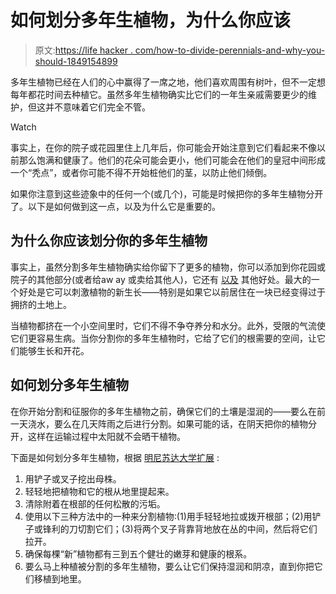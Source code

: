 # 如何划分多年生植物，为什么你应该

> 原文:[https://life hacker . com/how-to-divide-perennials-and-why-you-should-1849154899](https://lifehacker.com/how-to-divide-perennials-and-why-you-should-1849154899)

多年生植物已经在人们的心中赢得了一席之地，他们喜欢周围有树叶，但不一定想每年都花时间去种植它。虽然多年生植物确实比它们的一年生亲戚需要更少的维护，但这并不意味着它们完全不管。

Watch

事实上，在你的院子或花园里住上几年后，你可能会开始注意到它们看起来不像以前那么饱满和健康了。他们的花朵可能会更小，他们可能会在他们的皇冠中间形成一个“秃点”，或者你可能不得不开始桩他们的茎，以防止他们倾倒。

如果你注意到这些迹象中的任何一个(或几个)，可能是时候把你的多年生植物分开了。以下是如何做到这一点，以及为什么它是重要的。

## 为什么你应该划分你的多年生植物

事实上，虽然分割多年生植物确实给你留下了更多的植物，你可以添加到你花园或院子的其他部分(或者给aw ay 或卖给其他人)，它还有 [以及](https://extension.umn.edu/planting-and-growing-guides/dividing-perennials) 其他好处。最大的一个好处是它可以刺激植物的新生长——特别是如果它以前居住在一块已经变得过于拥挤的土地上。

当植物都挤在一个小空间里时，它们不得不争夺养分和水分。此外，受限的气流使它们更容易生病。当你分割你的多年生植物时，它给了它们的根需要的空间，让它们能够生长和开花。

## 如何划分多年生植物

在你开始分割和征服你的多年生植物之前，确保它们的土壤是湿润的——要么在前一天浇水，要么在几天阵雨之后进行分割。如果可能的话，在阴天把你的植物分开，这样在运输过程中太阳就不会晒干植物。

下面是如何划分多年生植物，根据 [明尼苏达大学扩展](https://extension.umn.edu/planting-and-growing-guides/dividing-perennials) :

1.  用铲子或叉子挖出母株。
2.  轻轻地把植物和它的根从地里提起来。
3.  清除附着在根部的任何松散的污垢。
4.  使用以下三种方法中的一种来分割植物:(1)用手轻轻地拉或拨开根部；(2)用铲子或锋利的刀切割它们；(3)将两个叉子背靠背地放在丛的中间，然后将它们拉开。
5.  确保每棵“新”植物都有三到五个健壮的嫩芽和健康的根系。
6.  要么马上种植被分割的多年生植物，要么让它们保持湿润和阴凉，直到你把它们移植到地里。